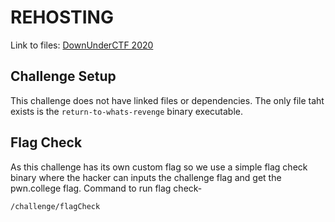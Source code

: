 # REHOSTING

Link to files: [DownUnderCTF 2020](https://github.com/sajjadium/ctf-archives/blob/main/ctfs/DownUnderCTF/2020/return-to-whats-revenge/return-to-whats-revenge)

## Challenge Setup
This challenge does not have linked files or dependencies. The only file taht exists is the `return-to-whats-revenge` binary executable.

## Flag Check
As this challenge has its own custom flag so we use a simple flag check binary where the hacker can inputs the challenge flag and get the pwn.college flag.
Command to run flag check-
```
/challenge/flagCheck
```